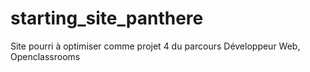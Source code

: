 # starting_site_panthere
Site pourri à optimiser comme projet 4 du parcours Développeur Web, Openclassrooms
